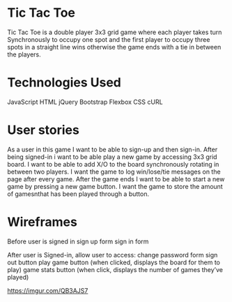 # Tic Tac Toe
Tic Tac Toe is a double player 3x3 grid game where each player takes turn Synchronously to occupy one spot and the first player to occupy three spots in a straight line wins otherwise the game ends with a tie in between the players.
 
 
# Technologies Used
JavaScript
HTML
jQuery
Bootstrap
Flexbox
CSS
cURL
 
# User stories
As a user in this game I want to be able to sign-up and then sign-in. After being signed-in i want to be able play a new game by accessing 3x3 grid board. I want to be able to add X/O to the board synchronously rotating in between two players. I want the game to log win/lose/tie messages on the page after every game. After the game ends I want to be able to start a new game by pressing a new game button. I want the game to store  the amount of gamesnthat has been played through a button.
 
# Wireframes
Before user is signed in 
sign up form
sign in form

<blockquote class="imgur-embed-pub" lang="en" data-id="KvANE72"><a href="//imgur.com/KvANE72"></a></blockquote><script async src="//s.imgur.com/min/embed.js" charset="utf-8"></script>
 
After user is Signed-in, allow user to access:
change password form
sign out button
play game button (when clicked, displays the board for them to play)
game stats button (when click, displays the number of games they’ve played)

https://imgur.com/QB3AJS7
